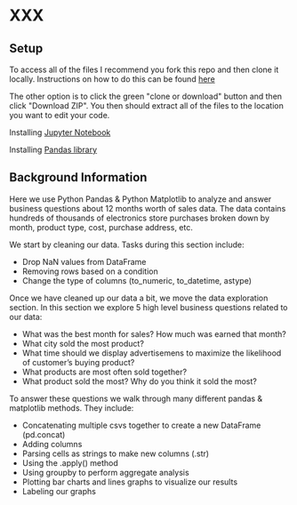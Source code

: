 # XXX

## Setup

To access all of the files I recommend you fork this repo and then clone it locally. Instructions on how to do this can be found [here](https://help.github.com/en/github/getting-started-with-github/fork-a-repo)

The other option is to click the green "clone or download" button and then click "Download ZIP". You then should extract all of the files to the location you want to edit your code.

Installing [Jupyter Notebook](https://jupyter.readthedocs.io/en/latest/install.html)

Installing [Pandas library](https://pandas.pydata.org/pandas-docs/stable/install.html)

## Background Information

Here we use Python Pandas & Python Matplotlib to analyze and answer business questions about 12 months worth of sales data. The data contains hundreds of thousands of electronics store purchases broken down by month, product type, cost, purchase address, etc.

We start by cleaning our data. Tasks during this section include:

- Drop NaN values from DataFrame
- Removing rows based on a condition
- Change the type of columns (to_numeric, to_datetime, astype)

Once we have cleaned up our data a bit, we move the data exploration section. In this section we explore 5 high level business questions related to our data:

- What was the best month for sales? How much was earned that month?
- What city sold the most product?
- What time should we display advertisemens to maximize the likelihood of customer’s buying product?
- What products are most often sold together?
- What product sold the most? Why do you think it sold the most?

To answer these questions we walk through many different pandas & matplotlib methods. They include:

- Concatenating multiple csvs together to create a new DataFrame (pd.concat)
- Adding columns
- Parsing cells as strings to make new columns (.str)
- Using the .apply() method
- Using groupby to perform aggregate analysis
- Plotting bar charts and lines graphs to visualize our results
- Labeling our graphs
